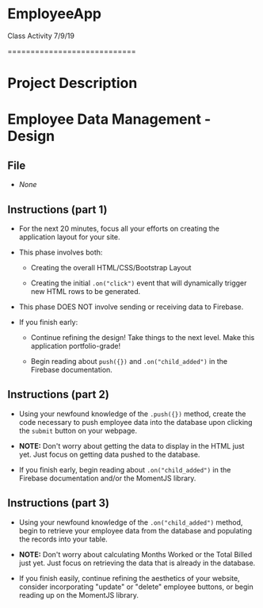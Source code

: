 # EmployeeApp
Class Activity 7/9/19


============================
# Project Description

# Employee Data Management - Design

## File

* *None*

## Instructions (part 1)

* For the next 20 minutes, focus all your efforts on creating the application layout for your site.

* This phase involves both:

  * Creating the overall HTML/CSS/Bootstrap Layout

  * Creating the initial `.on("click")` event that will dynamically trigger new HTML rows to be generated.

* This phase DOES NOT involve sending or receiving data to Firebase.

* If you finish early:

  * Continue refining the design! Take things to the next level. Make this application portfolio-grade!

  * Begin reading about `push({})` and `.on("child_added")` in the Firebase documentation.

## Instructions (part 2)

* Using your newfound knowledge of the `.push({})` method, create the code necessary to push employee data into the database upon clicking the `submit` button on your webpage.

* **NOTE:** Don't worry about getting the data to display in the HTML just yet. Just focus on getting data pushed to the database.

* If you finish early, begin reading about `.on("child_added")` in the Firebase documentation and/or the MomentJS library.

## Instructions (part 3)

* Using your newfound knowledge of the `.on("child_added")` method, begin to retrieve your employee data from the database and populating the records into your table.

* **NOTE:** Don't worry about calculating Months Worked or the Total Billed just yet. Just focus on retrieving the data that is already in the database.


* If you finish easily, continue refining the aesthetics of your website, consider incorporating "update" or "delete" employee buttons, or begin reading up on the MomentJS library.

